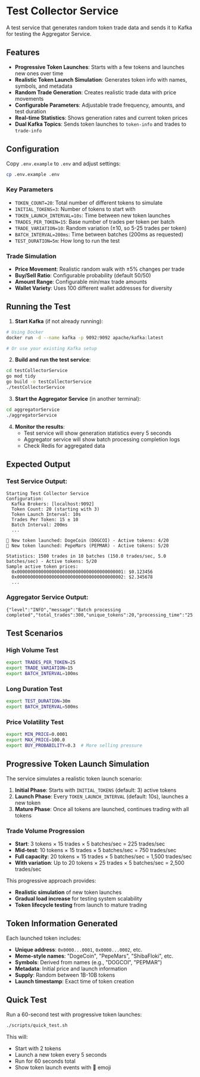 # Test Collector Service

A test service that generates random token trade data and sends it to Kafka for testing the Aggregator Service.

## Features

- **Progressive Token Launches**: Starts with a few tokens and launches new ones over time
- **Realistic Token Launch Simulation**: Generates token info with names, symbols, and metadata
- **Random Trade Generation**: Creates realistic trade data with price movements
- **Configurable Parameters**: Adjustable trade frequency, amounts, and test duration
- **Real-time Statistics**: Shows generation rates and current token prices
- **Dual Kafka Topics**: Sends token launches to `token-info` and trades to `trade-info`

## Configuration

Copy `.env.example` to `.env` and adjust settings:

```bash
cp .env.example .env
```

### Key Parameters

- `TOKEN_COUNT=20`: Total number of different tokens to simulate
- `INITIAL_TOKENS=3`: Number of tokens to start with
- `TOKEN_LAUNCH_INTERVAL=10s`: Time between new token launches
- `TRADES_PER_TOKEN=15`: Base number of trades per token per batch
- `TRADE_VARIATION=10`: Random variation (±10, so 5-25 trades per token)
- `BATCH_INTERVAL=200ms`: Time between batches (200ms as requested)
- `TEST_DURATION=5m`: How long to run the test

### Trade Simulation

- **Price Movement**: Realistic random walk with ±5% changes per trade
- **Buy/Sell Ratio**: Configurable probability (default 50/50)
- **Amount Range**: Configurable min/max trade amounts
- **Wallet Variety**: Uses 100 different wallet addresses for diversity

## Running the Test

1. **Start Kafka** (if not already running):
```bash
# Using Docker
docker run -d --name kafka -p 9092:9092 apache/kafka:latest

# Or use your existing Kafka setup
```

2. **Build and run the test service**:
```bash
cd testCollectorService
go mod tidy
go build -o testCollectorService
./testCollectorService
```

3. **Start the Aggregator Service** (in another terminal):
```bash
cd aggregatorService
./aggregatorService
```

4. **Monitor the results**:
   - Test service will show generation statistics every 5 seconds
   - Aggregator service will show batch processing completion logs
   - Check Redis for aggregated data

## Expected Output

### Test Service Output:
```
Starting Test Collector Service
Configuration:
  Kafka Brokers: [localhost:9092]
  Token Count: 20 (starting with 3)
  Token Launch Interval: 10s
  Trades Per Token: 15 ± 10
  Batch Interval: 200ms
  ...

🚀 New token launched: DogeCoin (DOGCOI) - Active tokens: 4/20
🚀 New token launched: PepeMars (PEPMAR) - Active tokens: 5/20

Statistics: 1500 trades in 10 batches (150.0 trades/sec, 5.0 batches/sec) - Active tokens: 5/20
Sample active token prices:
  0x0000000000000000000000000000000000000001: $0.123456
  0x0000000000000000000000000000000000000002: $2.345678
  ...
```

### Aggregator Service Output:
```
{"level":"INFO","message":"Batch processing completed","total_trades":300,"unique_tokens":20,"processing_time":"25.3ms","trades_per_sec":11857.7}
```

## Test Scenarios

### High Volume Test
```bash
export TRADES_PER_TOKEN=25
export TRADE_VARIATION=15
export BATCH_INTERVAL=100ms
```

### Long Duration Test
```bash
export TEST_DURATION=30m
export BATCH_INTERVAL=500ms
```

### Price Volatility Test
```bash
export MIN_PRICE=0.0001
export MAX_PRICE=100.0
export BUY_PROBABILITY=0.3  # More selling pressure
```

## Progressive Token Launch Simulation

The service simulates a realistic token launch scenario:

1. **Initial Phase**: Starts with `INITIAL_TOKENS` (default: 3) active tokens
2. **Launch Phase**: Every `TOKEN_LAUNCH_INTERVAL` (default: 10s), launches a new token
3. **Mature Phase**: Once all tokens are launched, continues trading with all tokens

### Trade Volume Progression

- **Start**: 3 tokens × 15 trades × 5 batches/sec = 225 trades/sec
- **Mid-test**: 10 tokens × 15 trades × 5 batches/sec = 750 trades/sec  
- **Full capacity**: 20 tokens × 15 trades × 5 batches/sec = 1,500 trades/sec
- **With variation**: Up to 20 tokens × 25 trades × 5 batches/sec = 2,500 trades/sec

This progressive approach provides:
- **Realistic simulation** of new token launches
- **Gradual load increase** for testing system scalability
- **Token lifecycle testing** from launch to mature trading

## Token Information Generated

Each launched token includes:
- **Unique address**: `0x0000...0001`, `0x0000...0002`, etc.
- **Meme-style names**: "DogeCoin", "PepeMars", "ShibaFloki", etc.
- **Symbols**: Derived from names (e.g., "DOGCOI", "PEPMAR")
- **Metadata**: Initial price and launch information
- **Supply**: Random between 1B-10B tokens
- **Launch timestamp**: Exact time of token creation

## Quick Test

Run a 60-second test with progressive token launches:

```bash
./scripts/quick_test.sh
```

This will:
- Start with 2 tokens
- Launch a new token every 5 seconds
- Run for 60 seconds total
- Show token launch events with 🚀 emoji